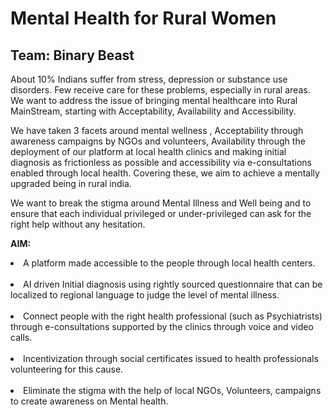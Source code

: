 # Mental Health for Rural Women
## Team: Binary Beast


About 10% Indians suffer from stress, depression or substance use disorders. Few receive care for these problems, especially in rural areas. <br/> 
We want to address the issue of bringing mental healthcare into Rural MainStream, starting with Acceptability, Availability and Accessibility. <br/> 

<p>We have taken 3 facets around mental wellness , Acceptability through awareness campaigns by NGOs and volunteers, Availability through the deployment of our platform at local health clinics and making initial diagnosis as frictionless as possible and accessibility via e-consultations enabled through local health. Covering these, we aim to achieve a mentally upgraded being in rural india.</p>

We want to break the stigma around Mental Illness and Well being and to ensure that each individual privileged or under-privileged can ask for the right help
without any hesitation.


<b>AIM:</b>
<li>A platform made accessible to the people through local health centers.</li></br>
<li>AI driven Initial diagnosis using rightly sourced questionnaire that can be localized to regional language to judge the level of mental illness.</li></br>
<li>Connect people with the right health professional (such as Psychiatrists) through e-consultations supported by the clinics through voice and video calls.</li></br> 
<li>Incentivization through social certificates issued to health professionals volunteering for this cause.</li></br>
<li>Eliminate the stigma with the help of local NGOs, Volunteers, campaigns to create awareness on Mental health.</li></br>

